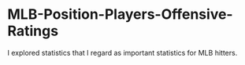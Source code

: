 # MLB-Position-Players-Offensive-Ratings
I explored statistics that I regard as important statistics for MLB hitters.
